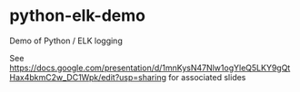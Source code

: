 # python-elk-demo
Demo of Python / ELK logging

See https://docs.google.com/presentation/d/1mnKysN47Nlw1ogYleQ5LKY9gQtHax4bkmC2w_DC1Wpk/edit?usp=sharing for associated slides
